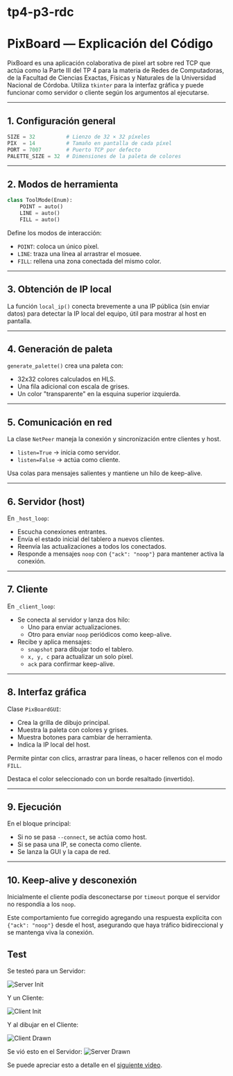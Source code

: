 # tp4-p3-rdc


# PixBoard — Explicación del Código

PixBoard es una aplicación colaborativa de pixel art sobre red TCP que actúa como la Parte III del TP 4 para la materia de Redes de Computadoras, de la Facultad de Ciencias Exactas, Físicas y Naturales de la Universidad Nacional de Córdoba. Utiliza `tkinter` para la interfaz gráfica y puede funcionar como servidor o cliente según los argumentos al ejecutarse.

---

## 1. Configuración general

```python
SIZE = 32          # Lienzo de 32 × 32 píxeles
PIX  = 14          # Tamaño en pantalla de cada píxel
PORT = 7007        # Puerto TCP por defecto
PALETTE_SIZE = 32  # Dimensiones de la paleta de colores
```

---

## 2. Modos de herramienta

```python
class ToolMode(Enum):
    POINT = auto()
    LINE = auto()
    FILL = auto()
```

Define los modos de interacción:
- `POINT`: coloca un único píxel.
- `LINE`: traza una línea al arrastrar el mosuee.
- `FILL`: rellena una zona conectada del mismo color.

---

## 3. Obtención de IP local

La función `local_ip()` conecta brevemente a una IP pública (sin enviar datos) para detectar la IP local del equipo, útil para mostrar al host en pantalla.

---

## 4. Generación de paleta

`generate_palette()` crea una paleta con:
- 32x32 colores calculados en HLS.
- Una fila adicional con escala de grises.
- Un color "transparente" en la esquina superior izquierda.

---

## 5. Comunicación en red

La clase `NetPeer` maneja la conexión y sincronización entre clientes y host.

- `listen=True` → inicia como servidor.
- `listen=False` → actúa como cliente.

Usa colas para mensajes salientes y mantiene un hilo de keep-alive.

---

## 6. Servidor (host)

En `_host_loop`:
- Escucha conexiones entrantes.
- Envía el estado inicial del tablero a nuevos clientes.
- Reenvía las actualizaciones a todos los conectados.
- Responde a mensajes `noop` con `{"ack": "noop"}` para mantener activa la conexión.

---

## 7. Cliente

En `_client_loop`:
- Se conecta al servidor y lanza dos hilo:
  - Uno para enviar actualizaciones.
  -  Otro para enviar `noop` periódicos como keep-alive.
- Recibe y aplica mensajes:
  - `snapshot` para dibujar todo el tablero.
  - `x, y, c` para actualizar un solo píxel.
  - `ack` para confirmar keep-alive.

---

## 8. Interfaz gráfica

Clase `PixBoardGUI`:
- Crea la grilla de dibujo principal.
- Muestra la paleta con colores y grises.
- Muestra botones para cambiar de herramienta.
- Indica la IP local del host.

Permite pintar con clics, arrastrar para líneas, o hacer rellenos con el modo `FILL`.

Destaca el color seleccionado con un borde resaltado (invertido).

---

## 9. Ejecución

En el bloque principal:

- Si no se pasa `--connect`, se actúa como host.
- Si se pasa una IP, se conecta como cliente.
- Se lanza la GUI y la capa de red.

---

## 10. Keep-alive y desconexión

Inicialmente el cliente podía desconectarse por `timeout` porque el servidor no respondía a los `noop`.

Este comportamiento fue corregido agregando una respuesta explícita con `{"ack": "noop"}` desde el host, asegurando que haya tráfico bidireccional y se mantenga viva la conexión.


## Test

Se testeó para un Servidor:

![Server Init](img/PC1_server_init.png)

Y un Cliente:

![Client Init](img/PC2_client_init.png)

Y al dibujar en el Cliente:

![Client Drawn](img/PC2_client_drawn.png)

Se vió esto en el Servidor:
![Server Drawn](img/PC1_server_drawn.png)

Se puede apreciar esto a detalle en el [siguiente video](https://drive.google.com/file/d/1KXl6M1pM_lXBcAo_F2WVzlWEESUfwsXA/view?usp=sharing).

